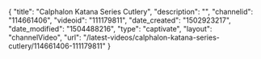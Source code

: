 {
    "title": "Calphalon Katana Series Cutlery",
    "description": "",
    "channelid": "114661406",
    "videoid": "111179811",
    "date_created": "1502923217",
    "date_modified": "1504488216",
    "type": "captivate",
    "layout": "channelVideo",
    "url": "\/latest-videos\/calphalon-katana-series-cutlery\/114661406-111179811"
}
